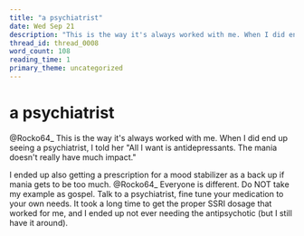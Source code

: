 ```yaml
---
title: "a psychiatrist"
date: Wed Sep 21
description: "This is the way it's always worked with me. When I did end up seeing a psychiatrist, I told her 'All I want is antidepressants."
thread_id: thread_0008
word_count: 108
reading_time: 1
primary_theme: uncategorized
---
```


# a psychiatrist

@Rocko64_ This is the way it's always worked with me. When I did end up seeing a psychiatrist, I told her "All I want is antidepressants. The mania doesn't really have much impact."

I ended up also getting a prescription for a mood stabilizer as a back up if mania gets to be too much. @Rocko64_ Everyone is different. Do NOT take my example as gospel. Talk to a psychiatrist, fine tune your medication to your own needs. It took a long time to get the proper SSRI dosage that worked for me, and I ended up not ever needing the antipsychotic (but I still have it around).